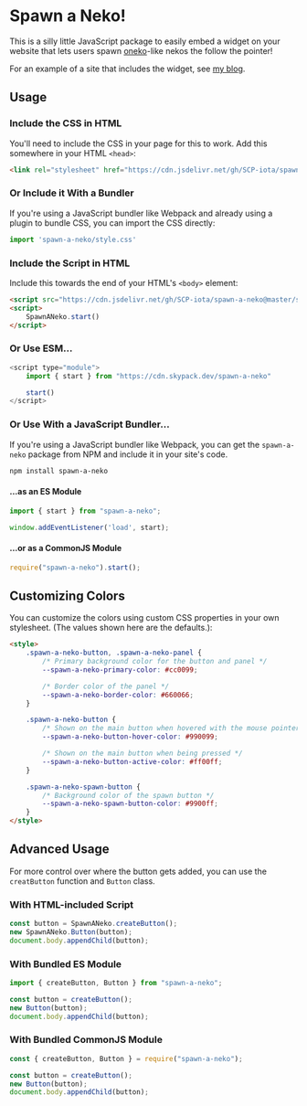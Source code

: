 # Spawn a Neko!

This is a silly little JavaScript package to easily embed a widget on your website that lets users spawn [oneko](https://github.com/glreno/oneko)-like nekos the follow the pointer!

For an example of a site that includes the widget, see [my blog](https://scp-iota.github.io).

## Usage

### Include the CSS in HTML

You'll need to include the CSS in your page for this to work. Add this somewhere in your HTML `<head>`:

```html
<link rel="stylesheet" href="https://cdn.jsdelivr.net/gh/SCP-iota/spawn-a-neko@master/style.css" />
```

### Or Include it With a Bundler

If you're using a JavaScript bundler like Webpack and already using a plugin to bundle CSS, you can import the CSS directly:

```js
import 'spawn-a-neko/style.css'
```

### Include the Script in HTML

Include this towards the end of your HTML's `<body>` element:

```html
<script src="https://cdn.jsdelivr.net/gh/SCP-iota/spawn-a-neko@master/spawn-a-neko.js"></script>
<script>
    SpawnANeko.start()
</script>
```

### Or Use ESM...

```js
<script type="module">
    import { start } from "https://cdn.skypack.dev/spawn-a-neko"

    start()
</script>
```

### Or Use With a JavaScript Bundler...

If you're using a JavaScript bundler like Webpack, you can get the `spawn-a-neko` package from NPM and include it in your site's code.

```bash
npm install spawn-a-neko
```

#### ...as an ES Module

```js
import { start } from "spawn-a-neko";

window.addEventListener('load', start);
```

#### ...or as a CommonJS Module

```js
require("spawn-a-neko").start();
```

## Customizing Colors

You can customize the colors using custom CSS properties in your own stylesheet. (The values shown here are the defaults.):

```html
<style>
    .spawn-a-neko-button, .spawn-a-neko-panel {
        /* Primary background color for the button and panel */
        --spawn-a-neko-primary-color: #cc0099;

        /* Border color of the panel */
        --spawn-a-neko-border-color: #660066;
    }

    .spawn-a-neko-button {
        /* Shown on the main button when hovered with the mouse pointer */
        --spawn-a-neko-button-hover-color: #990099;

        /* Shown on the main button when being pressed */
        --spawn-a-neko-button-active-color: #ff00ff;
    }

    .spawn-a-neko-spawn-button {
        /* Background color of the spawn button */
        --spawn-a-neko-spawn-button-color: #9900ff;
    }
</style>
```

## Advanced Usage

For more control over where the button gets added, you can use the `creatButton` function and `Button` class.

### With HTML-included Script

```js
const button = SpawnANeko.createButton();
new SpawnANeko.Button(button);
document.body.appendChild(button);
```

### With Bundled ES Module

```js
import { createButton, Button } from "spawn-a-neko";

const button = createButton();
new Button(button);
document.body.appendChild(button);
```

### With Bundled CommonJS Module

```js
const { createButton, Button } = require("spawn-a-neko");

const button = createButton();
new Button(button);
document.body.appendChild(button);
```